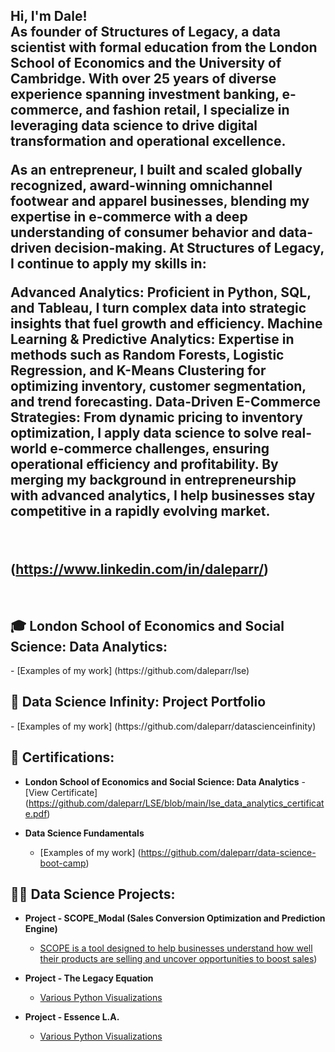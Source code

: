 <h2>Hi, I'm Dale! <br/> As founder of Structures of Legacy, a data scientist with formal education from the London School of Economics and the University of Cambridge. With over 25 years of diverse experience spanning investment banking, e-commerce, and fashion retail, I specialize in leveraging data science to drive digital transformation and operational excellence.

As an entrepreneur, I built and scaled globally recognized, award-winning omnichannel footwear and apparel businesses, blending my expertise in e-commerce with a deep understanding of consumer behavior and data-driven decision-making. At Structures of Legacy, I continue to apply my skills in:

Advanced Analytics: Proficient in Python, SQL, and Tableau, I turn complex data into strategic insights that fuel growth and efficiency.
Machine Learning & Predictive Analytics: Expertise in methods such as Random Forests, Logistic Regression, and K-Means Clustering for optimizing inventory, customer segmentation, and trend forecasting.
Data-Driven E-Commerce Strategies: From dynamic pricing to inventory optimization, I apply data science to solve real-world e-commerce challenges, ensuring operational efficiency and profitability.
By merging my background in entrepreneurship with advanced analytics, I help businesses stay competitive in a rapidly evolving market. </a></h3> <br/> <h2>(https://www.linkedin.com/in/daleparr/) </h3><br/>

<h2>🎓 London School of Economics and Social Science: Data Analytics: </h2>
  - [Examples of my work] (https://github.com/daleparr/lse)
  
<h2>🔬 Data Science Infinity: Project Portfolio</h2>
  - [Examples of my work] (https://github.com/daleparr/datascienceinfinity)

<h2>📜 Certifications:</h2>

- <b>London School of Economics and Social Science: Data Analytics</b>
  -[View Certificate] (https://github.com/daleparr/LSE/blob/main/lse_data_analytics_certificate.pdf)
  
- <b>Data Science Fundamentals</b>
  - [Examples of my work] (https://github.com/daleparr/data-science-boot-camp)

<h2>👨‍💻 Data Science Projects:</h2>

- <b>Project - SCOPE_Modal (Sales Conversion Optimization and Prediction Engine) </b>
  - [SCOPE is a tool designed to help businesses understand how well their products are selling and uncover opportunities to boost sales](https://github.com/daleparr/SCOPE_model))

- <b>Project - The Legacy Equation</b>
  - [Various Python Visualizations](https://github.com/daleparr/The-Legacy-Equation)
    
- <b>Project - Essence L.A.</b>
  - [Various Python Visualizations](https://github.com/daleparr/insights_projects)
  
[X]: https://twitter.com/mrdparr/
[Substack]: https://structuresoflegacy.substack.com/
[instagram]: https://www.instagram.com/daleparr/
[linkedin]: https://linkedin.com/in/daleparr/
